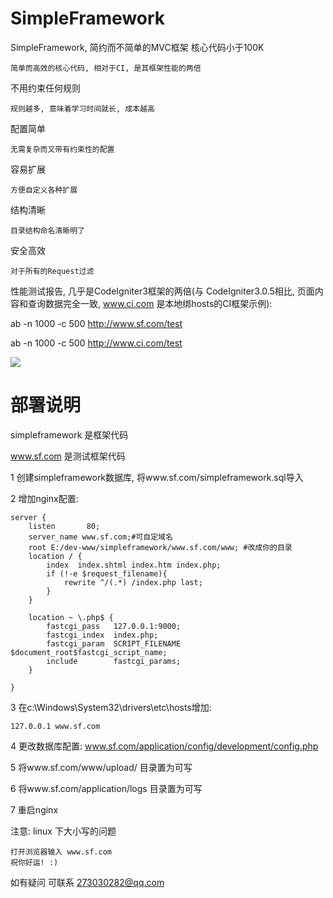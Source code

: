 # SimpleFramework


SimpleFramework, 简约而不简单的MVC框架
核心代码小于100K

	简单而高效的核心代码, 相对于CI, 是其框架性能的两倍
	
	
不用约束任何规则

	规则越多, 意味着学习时间就长, 成本越高
	
	
配置简单

	无需复杂而又带有约束性的配置
	
	
容易扩展

	方便自定义各种扩展
	
	
结构清晰

	目录结构命名清晰明了
	
	
安全高效

	对于所有的Request过滤
	

性能测试报告, 几乎是CodeIgniter3框架的两倍(与 CodeIgniter3.0.5相比, 页面内容和查询数据完全一致, www.ci.com 是本地绑hosts的CI框架示例):

ab -n 1000 -c 500 http://www.sf.com/test

ab -n 1000 -c 500 http://www.ci.com/test

![](http://static.oschina.net/uploads/space/2016/0613/112610_RkjF_1397876.png)


# 部署说明


simpleframework 是框架代码

www.sf.com 是测试框架代码

1 创建simpleframework数据库, 将www.sf.com/simpleframework.sql导入

2 增加nginx配置:

	server {
        listen       80;
        server_name www.sf.com;#可自定域名
		root E:/dev-www/simpleframework/www.sf.com/www; #改成你的目录
		location / {
			index  index.shtml index.htm index.php;
			if (!-e $request_filename){
				rewrite ^/(.*) /index.php last;
			}
		}
	 
        location ~ \.php$ {        		
            fastcgi_pass   127.0.0.1:9000;
            fastcgi_index  index.php;
            fastcgi_param  SCRIPT_FILENAME  $document_root$fastcgi_script_name;
            include        fastcgi_params;
        }
 
    }
3 在c:\Windows\System32\drivers\etc\hosts增加:

	127.0.0.1 www.sf.com
	
4 更改数据库配置: www.sf.com/application/config/development/config.php

5 将www.sf.com/www/upload/ 目录置为可写

6 将www.sf.com/application/logs 目录置为可写
    
7 重启nginx

注意: linux 下大小写的问题
	
	打开浏览器输入 www.sf.com
	祝你好运! :)
	
如有疑问 可联系 273030282@qq.com